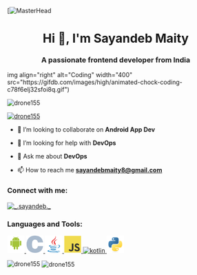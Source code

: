 [![MasterHead](https://i.pinimg.com/originals/df/fd/77/dffd7761d0d86ff0d8ef90e5c285fe96.gif)
<h1 align="center">Hi 👋, I'm Sayandeb Maity</h1>
<h3 align="center">A passionate frontend developer from India</h3>
img align="right" alt="Coding" width="400" src="https://gifdb.com/images/high/animated-chock-coding-c78f6elj32sfoi8q.gif")

<p align="left"> <img src="https://komarev.com/ghpvc/?username=drone155&label=Profile%20views&color=0e75b6&style=flat" alt="drone155" /> </p>

<p align="left"> <a href="https://github.com/ryo-ma/github-profile-trophy"><img src="https://github-profile-trophy.vercel.app/?username=drone155" alt="drone155" /></a> </p>

- 👯 I’m looking to collaborate on **Android App Dev**

- 🤝 I’m looking for help with **DevOps**

- 💬 Ask me about **DevOps**

- 📫 How to reach me **sayandebmaity8@gmail.com**

<h3 align="left">Connect with me:</h3>
<p align="left">
<a href="https://instagram.com/_.sayandeb._" target="blank"><img align="center" src="https://raw.githubusercontent.com/rahuldkjain/github-profile-readme-generator/master/src/images/icons/Social/instagram.svg" alt="_.sayandeb._" height="30" width="40" /></a>
</p>

<h3 align="left">Languages and Tools:</h3>
<p align="left"> <a href="https://developer.android.com" target="_blank" rel="noreferrer"> <img src="https://raw.githubusercontent.com/devicons/devicon/master/icons/android/android-original-wordmark.svg" alt="android" width="40" height="40"/> </a> <a href="https://www.cprogramming.com/" target="_blank" rel="noreferrer"> <img src="https://raw.githubusercontent.com/devicons/devicon/master/icons/c/c-original.svg" alt="c" width="40" height="40"/> </a> <a href="https://www.java.com" target="_blank" rel="noreferrer"> <img src="https://raw.githubusercontent.com/devicons/devicon/master/icons/java/java-original.svg" alt="java" width="40" height="40"/> </a> <a href="https://developer.mozilla.org/en-US/docs/Web/JavaScript" target="_blank" rel="noreferrer"> <img src="https://raw.githubusercontent.com/devicons/devicon/master/icons/javascript/javascript-original.svg" alt="javascript" width="40" height="40"/> </a> <a href="https://kotlinlang.org" target="_blank" rel="noreferrer"> <img src="https://www.vectorlogo.zone/logos/kotlinlang/kotlinlang-icon.svg" alt="kotlin" width="40" height="40"/> </a> <a href="https://www.python.org" target="_blank" rel="noreferrer"> <img src="https://raw.githubusercontent.com/devicons/devicon/master/icons/python/python-original.svg" alt="python" width="40" height="40"/> </a> </p>

<p><img align="left" src="https://github-readme-stats.vercel.app/api/top-langs?username=drone155&show_icons=true&locale=en&layout=compact" alt="drone155" /></p>

<p>&nbsp;<img align="center" src="https://github-readme-stats.vercel.app/api?username=drone155&show_icons=true&locale=en" alt="drone155" /></p>
